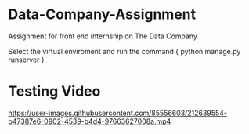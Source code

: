 # Data-Company-Assignment
Assignment for front end internship on The Data Company

Select the virtual enviroment and run the command { python manage.py runserver } 

<h1>Testing Video</h1>


https://user-images.githubusercontent.com/85556603/212639554-b47387e6-0902-4539-b4d4-97663627008a.mp4

